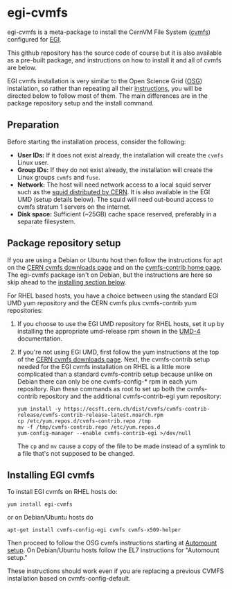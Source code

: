 # egi-cvmfs
egi-cvmfs is a meta-package to install the CernVM File System
([cvmfs](https://cvmfs.readthedocs.io/en/stable/cpt-overview.html))
configured for [EGI](https://www.egi.eu).

This github repository has the source code of course but it is also
available as a pre-built package, and instructions on how to install it
and all of cvmfs are below.

EGI cvmfs installation is very similar to the Open Science Grid
([OSG](https://opensciencegrid.org)) installation, so rather than
repeating all their
[instructions](https://opensciencegrid.org/docs/worker-node/install-cvmfs),
you will be directed below to follow most of them.
The main differences are in the package repository setup and the install
command.

## Preparation

Before starting the installation process, consider the following:

* **User IDs:** If it does not exist already, the installation will
  create the `cvmfs` Linux user.
* **Group IDs:** If they do not exist already, the installation will
  create the Linux groups `cvmfs` and `fuse`.
* **Network:** The host will need network access to a local squid server
  such as the
  [squid distributed by CERN](https://twiki.cern.ch/twiki/bin/view/Frontier/InstallSquid).
  It is also available in the EGI UMD (setup details below).
  The squid will need out-bound access to cvmfs stratum 1 servers on
  the internet.
* **Disk space:** Sufficient (~25GB) cache space reserved, preferably
  in a separate filesystem.

## Package repository setup

If you are using a Debian or Ubuntu host then follow the instructions for
apt on the
[CERN cvmfs downloads page](https://cernvm.cern.ch/portal/filesystem/downloads)
and on the
[cvmfs-contrib home page](https://cvmfs-contrib.github.io).  The egi-cvmfs
package isn't on Debian, but the instructions are here so skip ahead to the
[installing section below](#installing).

For RHEL based hosts, you have a choice between using the standard EGI UMD yum
repository and the CERN cvmfs plus cvmfs-contrib yum repositories:

1.  If you choose to use the EGI UMD repository for RHEL hosts, set it up
    by installing the appropriate umd-release rpm shown in the
    [UMD-4](http://repository.egi.eu/category/umd_releases/distribution/umd-4/)
    documentation.

2.  If you're not using EGI UMD, first follow the yum instructions at the
    top of the [CERN cvmfs downloads
    page](https://cernvm.cern.ch/portal/filesystem/downloads).  Next,
    the cvmfs-contrib setup needed for the EGI cvmfs installation on
    RHEL is a little more complicated than a standard cvmfs-contrib
    setup because unlike on Debian there can only be one cvmfs-config-*
    rpm in each yum repository.  Run these commands as root to set up
    both the cvmfs-contrib repository and the additional
    cvmfs-contrib-egi yum repository:


    ```
    yum install -y https://ecsft.cern.ch/dist/cvmfs/cvmfs-contrib-release/cvmfs-contrib-release-latest.noarch.rpm
    cp /etc/yum.repos.d/cvmfs-contrib.repo /tmp
    mv -f /tmp/cvmfs-contrib.repo /etc/yum.repos.d
    yum-config-manager --enable cvmfs-contrib-egi >/dev/null
    ```

    The `cp` and `mv` cause a copy of the file to be made instead of a
    symlink to a file that's not supposed to be changed.

## <a name="installing"></a>Installing EGI cvmfs

To install EGI cvmfs on RHEL hosts do:
```
yum install egi-cvmfs
```
or on Debian/Ubuntu hosts do
```
apt-get install cvmfs-config-egi cvmfs cvmfs-x509-helper
```

Then proceed to follow the OSG cvmfs instructions starting at 
[Automount setup](https://opensciencegrid.org/docs/worker-node/install-cvmfs/#automount-setup).
On Debian/Ubuntu hosts follow the EL7 instructions for "Automount setup."

These instructions should work even if you are replacing a previous
CVMFS installation based on cvmfs-config-default.
